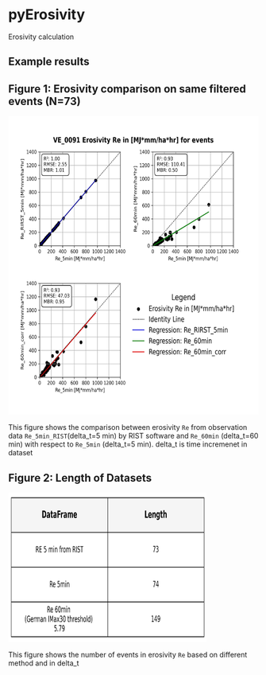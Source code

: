 # pyErosivity
Erosivity calculation

## Example results

## Figure 1: Erosivity comparison on same filtered events (N=73)

<img src="fig/fig00_Re_comparison.jpeg" alt="Regression Comparison" width="600" height="600"/>

This figure shows the comparison between erosivity `Re` from observation data `Re_5min_RIST`(delta_t=5 min) by RIST software and `Re_60min` (delta_t=60 min) with respect to `Re_5min` (delta_t=5 min).
delta_t is time incremenet in dataset
## Figure 2: Length of Datasets

<img src="fig/fig00_RE_datasets_lenght.jpeg" alt="Datasets Length" width="400" height="300"/>

This figure shows the number of events in erosivity `Re` based on different method and in delta_t 